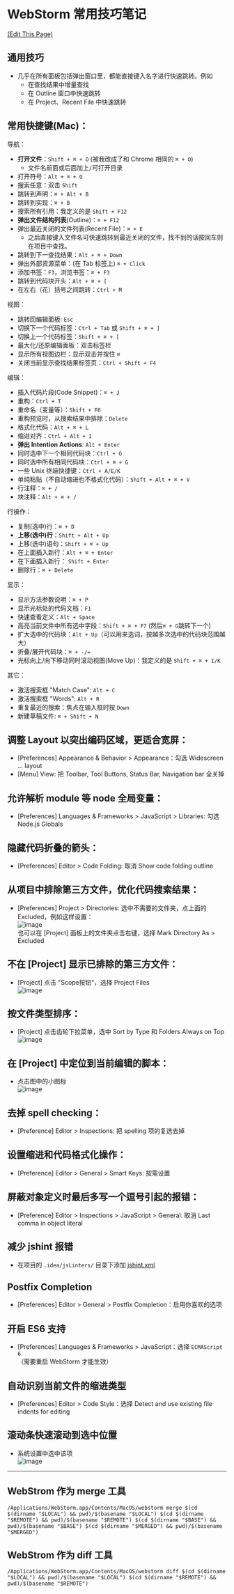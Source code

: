 # WebStorm 常用技巧笔记
[(Edit This Page)](https://github.com/jareguo/web-storm-tips/edit/master/README.md)

## 通用技巧

- 几乎在所有面板包括弹出窗口里，都能直接键入名字进行快速跳转。例如
    - 在查找结果中增量查找
    - 在 Outline 窗口中快速跳转
    - 在 Project、Recent File 中快速跳转

## 常用快捷键(Mac)：

导航：
- **打开文件**：`Shift + ⌘ + O` (被我改成了和 Chrome 相同的 `⌘ + O`)
    - 文件名前面或后面加上`/`可打开目录
- 打开符号：`Alt + ⌘ + O`
- 搜索任意：双击 `Shift`
- 跳转到声明：`⌘ + Alt + B`
- 跳转到实现：`⌘ + B`
- 搜索所有引用：我定义的是 `Shift + F12`
- **弹出文件结构列表**(Outline)：`⌘ + F12`
- 弹出最近关闭的文件列表(Recent File)：`⌘ + E`
    - 之后直接键入文件名可快速跳转到最近关闭的文件，找不到的话按回车则在项目中查找。
- 跳转到下一查找结果：`Alt + ⌘ + Down`
- 弹出外部资源菜单：(在 Tab 标签上) `⌘ + Click`
- 添加书签：`F3`，浏览书签：`⌘ + F3`
- 跳转到代码块开头：`Alt + ⌘ + [`
- 在左右（花）括号之间跳转：`Ctrl + M`

视图：
- 跳转回编辑面板: `Esc`
- 切换下一个代码标签：`Ctrl + Tab` 或 `Shift + ⌘ + ]`
- 切换上一个代码标签：`Shift + ⌘ + [`
- 最大化/还原编辑面板：双击标签栏
- 显示所有视图边栏：显示双击并按住 `⌘`
- 关闭当前显示查找结果标签页：`Ctrl + Shift + F4`

编辑：
- 插入代码片段(Code Snippet)：`⌘ + J`
- 重构：`Ctrl + T`
- 重命名（变量等）：`Shift + F6`
- 重构预览时，从搜索结果中排除：`Delete`
- 格式化代码：`Alt + ⌘ + L`
- 缩进对齐：`Ctrl + Alt + I`
- **弹出 Intention Actions**: `Alt + Enter`
- 同时选中下一个相同代码块：`Ctrl + G`
- 同时选中所有相同代码块：`Ctrl + ⌘ + G`
- 一些 Unix 终端快捷键：`Ctrl + A/E/K`
- 单纯粘贴（不自动缩进也不格式化代码）：`Shift + Alt + ⌘ + V`
- 行注释：`⌘ + /`
- 块注释：`Alt + ⌘ + /`

行操作：
- 复制(选中)行：`⌘ + D`
- **上移(选中)行**：`Shift + Alt + Up`
- 上移(选中)语句：`Shift + ⌘ + Up`
- 在上面插入新行：`Alt + ⌘ + Enter`
- 在下面插入新行： `Shift + Enter`
- 删除行：`⌘ + Delete`

显示：
- 显示方法参数说明：`⌘ + P`
- 显示光标处的代码文档：`F1`
- 快速查看定义：`Alt + Space`
- 高亮当前文件中所有选中字段：`Shift + ⌘ + F7` (然后`⌘ + G`跳转下一个)
- 扩大选中的代码块：`Alt + Up`（可以用来选词，按越多次选中的代码块范围越大）
- 折叠/展开代码块：`⌘ + -/=`
- 光标向上/向下移动同时滚动视图(Move Up)：我定义的是 `Shift + ⌘ + I/K`

其它：
- 激活搜索框 "Match Case": `Alt + C`
- 激活搜索框 "Words": `Alt + R`
- 重复最近的搜索：焦点在输入框时按 `Down`
- 新建草稿文件: `⌘ + Shift + N`

## 调整 Layout 以突出编码区域，更适合宽屏：
- [Preferences] Appearance & Behavior > Appearance：勾选 Widescreen ... layout
- [Menu] View: 把 Toolbar, Tool Buttons, Status Bar, Navigation bar 全关掉

## 允许解析 module 等 node 全局变量：
- [Preferences] Languages & Frameworks > JavaScript > Libraries: 勾选 Node.js Globals

## 隐藏代码折叠的箭头：
- [Preferences] Editor > Code Folding: 取消 Show code folding outline

## 从项目中排除第三方文件，优化代码搜索结果：
- [Preferences] Project > Directories: 选中不需要的文件夹，点上面的 Excluded，例如这样设置：  
![image](https://cloud.githubusercontent.com/assets/1503156/6655584/c4e5bf5a-cb3e-11e4-92ae-73f546066565.png)  
也可以在 [Project] 面板上的文件夹点击右键，选择 Mark Directory As > Excluded

## 不在 [Project] 显示已排除的第三方文件：
- [Project] 点击 "Scope按钮"，选择 Project Files  
![image](https://cloud.githubusercontent.com/assets/1503156/6655587/eb5a3ef4-cb3e-11e4-8f56-4ec71755fa2c.png)

## 按文件类型排序：
- [Project] 点击齿轮下拉菜单，选中 Sort by Type 和 Folders Always on Top
![image](https://cloud.githubusercontent.com/assets/1503156/6655599/3ff51f9c-cb3f-11e4-8973-a52bbb223cc1.png)

## 在 [Project] 中定位到当前编辑的脚本：
- 点击图中的小图标  
![image](https://cloud.githubusercontent.com/assets/1503156/6655611/fdac47d6-cb3f-11e4-83ab-dc79eca5adf5.png)

## 去掉 spell checking：
- [Preference] Editor > Inspections: 把 spelling 项的复选去掉

## 设置缩进和代码格式化操作：
- [Preference] Editor > General > Smart Keys: 按需设置

## 屏蔽对象定义时最后多写一个逗号引起的报错：
- [Preference] Editor > Inspections > JavaScript > General: 取消 Last comma in object literal

## 减少 jshint 报错
- 在项目的 `.idea/jsLinters/` 目录下添加 [jshint.xml](https://raw.githubusercontent.com/jareguo/web-storm-tips/master/jshint.xml)

## Postfix Completion
- [Preferences] Editor > General > Postfix Completion：启用你喜欢的选项

## 开启 ES6 支持
- [Preferences] Languages & Frameworks > JavaScript：选择 `ECMAScript 6`  
（需要重启 WebStorm 才能生效）

## 自动识别当前文件的缩进类型
- [Preferences] Editor > Code Style：选择 Detect and use existing file indents for editing

## 滚动条快速滚动到选中位置
- 系统设置中选中该项  
![image](https://cloud.githubusercontent.com/assets/1503156/11030739/f9231abe-870a-11e5-93d2-404510128b17.png)

-----

## WebStrom 作为 merge 工具  
`/Applications/WebStorm.app/Contents/MacOS/webstorm merge $(cd $(dirname "$LOCAL") && pwd)/$(basename "$LOCAL") $(cd $(dirname "$REMOTE") && pwd)/$(basename "$REMOTE") $(cd $(dirname "$BASE") && pwd)/$(basename "$BASE") $(cd $(dirname "$MERGED") && pwd)/$(basename "$MERGED")`

## WebStrom 作为 diff 工具  
`/Applications/WebStorm.app/Contents/MacOS/webstorm diff $(cd $(dirname "$LOCAL") && pwd)/$(basename "$LOCAL") $(cd $(dirname "$REMOTE") && pwd)/$(basename "$REMOTE")`
